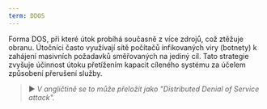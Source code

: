 ```yaml
---
term: DDOS
---
```


Forma DOS, při které útok probíhá současně z více zdrojů, což ztěžuje obranu. Útočníci často využívají sítě počítačů infikovaných viry (botnety) k zahájení masivních požadavků směřovaných na jediný cíl. Tato strategie zvyšuje účinnost útoku přetížením kapacit cíleného systému za účelem způsobení přerušení služby.

> ► *V angličtině se to může přeložit jako "Distributed Denial of Service attack".*